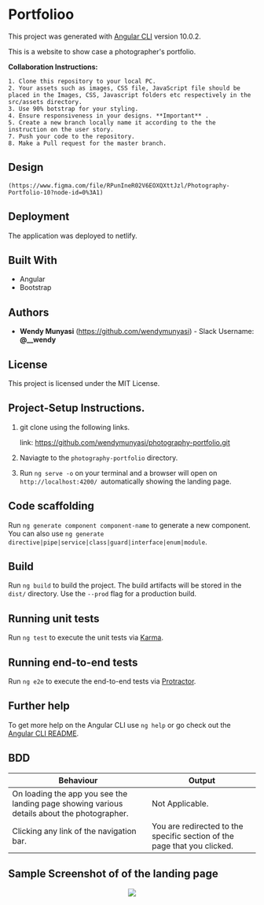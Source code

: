 # Portfolioo

This project was generated with [Angular CLI](https://github.com/angular/angular-cli) version 10.0.2.

This is a website to show case a photographer's portfolio.



**Collaboration Instructions:**

    1. Clone this repository to your local PC.
    2. Your assets such as images, CSS file, JavaScript file should be placed in the Images, CSS, Javascript folders etc respectively in the src/assets directory.
    3. Use 90% botstrap for your styling.
    4. Ensure responsiveness in your designs. **Important** .
    5. Create a new branch locally name it according to the the instruction on the user story.
    7. Push your code to the repository.
    8. Make a Pull request for the master branch. 

## Design
    (https://www.figma.com/file/RPunIneR02V6EOXQXttJzl/Photography-Portfolio-10?node-id=0%3A1)


##  Deployment

The application was deployed to netlify.

##  Built With

*  Angular
*  Bootstrap


##  Authors

* **Wendy Munyasi**  (https://github.com/wendymunyasi) - Slack Username: **@__wendy**

##  License

This project is licensed under the MIT License.


## Project-Setup Instructions.

1. git clone using the following links.

   link: https://github.com/wendymunyasi/photography-portfolio.git

2. Naviagte to the `photography-portfolio` directory.
3. Run `ng serve -o` on your terminal and a browser will open on `http://localhost:4200/ `automatically showing the landing page. 


## Code scaffolding

Run `ng generate component component-name` to generate a new component. You can also use `ng generate directive|pipe|service|class|guard|interface|enum|module`.

## Build

Run `ng build` to build the project. The build artifacts will be stored in the `dist/` directory. Use the `--prod` flag for a production build.

## Running unit tests

Run `ng test` to execute the unit tests via [Karma](https://karma-runner.github.io).

## Running end-to-end tests

Run `ng e2e` to execute the end-to-end tests via [Protractor](http://www.protractortest.org/).

## Further help

To get more help on the Angular CLI use `ng help` or go check out the [Angular CLI README](https://github.com/angular/angular-cli/blob/master/README.md).


## BDD

| Behaviour | Output |
| --------- | ------ |
|On loading the app you see the landing page showing various details about the photographer.|Not Applicable.|
|Clicking any link of the navigation bar.|You are redirected to the specific section of the page that you clicked.|


## Sample Screenshot of of the landing page

<div style="text-align:center">
    <img src="./src/assets/img/photography-portfolio.png">
</div>
